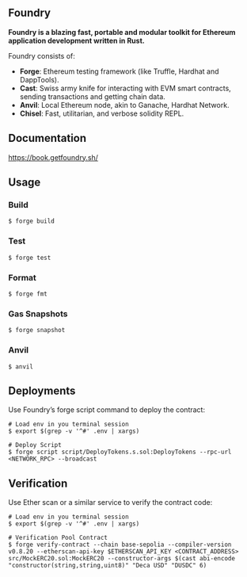 ## Foundry

**Foundry is a blazing fast, portable and modular toolkit for Ethereum application development written in Rust.**

Foundry consists of:

-   **Forge**: Ethereum testing framework (like Truffle, Hardhat and DappTools).
-   **Cast**: Swiss army knife for interacting with EVM smart contracts, sending transactions and getting chain data.
-   **Anvil**: Local Ethereum node, akin to Ganache, Hardhat Network.
-   **Chisel**: Fast, utilitarian, and verbose solidity REPL.

## Documentation

https://book.getfoundry.sh/

## Usage

### Build

```shell
$ forge build
```

### Test

```shell
$ forge test
```

### Format

```shell
$ forge fmt
```

### Gas Snapshots

```shell
$ forge snapshot
```

### Anvil

```shell
$ anvil
```

## Deployments
Use Foundry’s forge script command to deploy the contract:
```shell
# Load env in you terminal session 
$ export $(grep -v '^#' .env | xargs)

# Deploy Script
$ forge script script/DeployTokens.s.sol:DeployTokens --rpc-url <NETWORK_RPC> --broadcast
```
## Verification
Use Ether scan or a similar service to verify the contract code:
```shell
# Load env in you terminal session 
$ export $(grep -v '^#' .env | xargs)

# Verification Pool Contract
$ forge verify-contract --chain base-sepolia --compiler-version v0.8.20 --etherscan-api-key $ETHERSCAN_API_KEY <CONTRACT_ADDRESS> src/MockERC20.sol:MockERC20 --constructor-args $(cast abi-encode "constructor(string,string,uint8)" "Deca USD" "DUSDC" 6)

```
